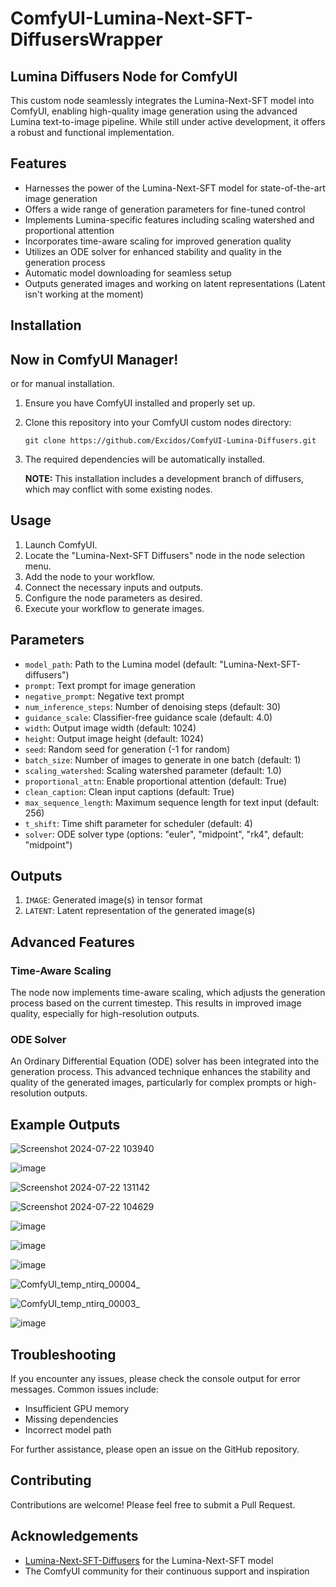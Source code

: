 # ComfyUI-Lumina-Next-SFT-DiffusersWrapper

## Lumina Diffusers Node for ComfyUI

This custom node seamlessly integrates the Lumina-Next-SFT model into ComfyUI, enabling high-quality image generation using the advanced Lumina text-to-image pipeline. While still under active development, it offers a robust and functional implementation.

## Features

- Harnesses the power of the Lumina-Next-SFT model for state-of-the-art image generation
- Offers a wide range of generation parameters for fine-tuned control
- Implements Lumina-specific features including scaling watershed and proportional attention
- Incorporates time-aware scaling for improved generation quality
- Utilizes an ODE solver for enhanced stability and quality in the generation process
- Automatic model downloading for seamless setup
- Outputs generated images and working on latent representations (Latent isn't working at the moment)

## Installation

## Now in ComfyUI Manager!

or for manual installation.

1. Ensure you have ComfyUI installed and properly set up.
2. Clone this repository into your ComfyUI custom nodes directory:
   ```
   git clone https://github.com/Excidos/ComfyUI-Lumina-Diffusers.git
   ```
3. The required dependencies will be automatically installed.

   **NOTE:** This installation includes a development branch of diffusers, which may conflict with some existing nodes.

## Usage

1. Launch ComfyUI.
2. Locate the "Lumina-Next-SFT Diffusers" node in the node selection menu.
3. Add the node to your workflow.
4. Connect the necessary inputs and outputs.
5. Configure the node parameters as desired.
6. Execute your workflow to generate images.

## Parameters

- `model_path`: Path to the Lumina model (default: "Lumina-Next-SFT-diffusers")
- `prompt`: Text prompt for image generation
- `negative_prompt`: Negative text prompt
- `num_inference_steps`: Number of denoising steps (default: 30)
- `guidance_scale`: Classifier-free guidance scale (default: 4.0)
- `width`: Output image width (default: 1024)
- `height`: Output image height (default: 1024)
- `seed`: Random seed for generation (-1 for random)
- `batch_size`: Number of images to generate in one batch (default: 1)
- `scaling_watershed`: Scaling watershed parameter (default: 1.0)
- `proportional_attn`: Enable proportional attention (default: True)
- `clean_caption`: Clean input captions (default: True)
- `max_sequence_length`: Maximum sequence length for text input (default: 256)
- `t_shift`: Time shift parameter for scheduler (default: 4)
- `solver`: ODE solver type (options: "euler", "midpoint", "rk4", default: "midpoint")

## Outputs

1. `IMAGE`: Generated image(s) in tensor format
2. `LATENT`: Latent representation of the generated image(s)

## Advanced Features

### Time-Aware Scaling

The node now implements time-aware scaling, which adjusts the generation process based on the current timestep. This results in improved image quality, especially for high-resolution outputs.

### ODE Solver

An Ordinary Differential Equation (ODE) solver has been integrated into the generation process. This advanced technique enhances the stability and quality of the generated images, particularly for complex prompts or high-resolution outputs.
## Example Outputs

![Screenshot 2024-07-22 103940](https://github.com/user-attachments/assets/5678611c-c468-40df-b6d9-b44c64ac2fd9)

![image](https://github.com/user-attachments/assets/e839fb67-851f-456d-aec7-e727b95dc968)

![Screenshot 2024-07-22 131142](https://github.com/user-attachments/assets/ffa516d6-cb72-4c51-bf19-e6c85b490cc3)

![Screenshot 2024-07-22 104629](https://github.com/user-attachments/assets/12cc7089-d7f7-42ae-8228-43b77f1e24fa)

![image](https://github.com/user-attachments/assets/94e046e3-b39b-4b3c-ae7f-723b1c8af70f)

![image](https://github.com/user-attachments/assets/36295516-2ced-4a17-89ac-85ae8ae313bf)

![image](https://github.com/user-attachments/assets/1890f870-761e-4510-aba2-b6bcf55ea1e7)

![ComfyUI_temp_ntirq_00004_](https://github.com/user-attachments/assets/1bcacf31-208a-4983-8bc3-e2480b226ccc)

![ComfyUI_temp_ntirq_00003_](https://github.com/user-attachments/assets/c787f20b-3470-4c52-9907-f926d2729e02)

![image](https://github.com/user-attachments/assets/a0851ad1-10e8-4eca-9f1f-82ab94f60427)


## Troubleshooting

If you encounter any issues, please check the console output for error messages. Common issues include:

- Insufficient GPU memory
- Missing dependencies
- Incorrect model path

For further assistance, please open an issue on the GitHub repository.

## Contributing

Contributions are welcome! Please feel free to submit a Pull Request.


## Acknowledgements

- [Lumina-Next-SFT-Diffusers]([https://www.luminai.com/](https://huggingface.co/Alpha-VLLM/Lumina-Next-SFT-diffusers)) for the Lumina-Next-SFT model
- The ComfyUI community for their continuous support and inspiration
